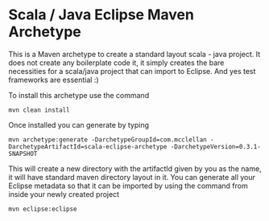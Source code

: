 Scala / Java Eclipse Maven Archetype
====================================
This is a Maven archetype to create a standard layout scala - java project.  It does not create any boilerplate code it, it simply creates the bare necessities for a scala/java project that can import to Eclipse.  And yes test frameworks are essential :) 

To install this archetype use the command 

	mvn clean install

Once installed you can generate by typing

	mvn archetype:generate -DarchetypeGroupId=com.mcclellan -DarchetypeArtifactId=scala-eclipse-archetype -DarchetypeVersion=0.3.1-SNAPSHOT

This will create a new directory with the artifactId given by you as the name, it will have standard maven directory layout in it.
You can generate all your Eclipse metadata so that it can be imported by using the command from inside your newly created project

	mvn eclipse:eclipse
